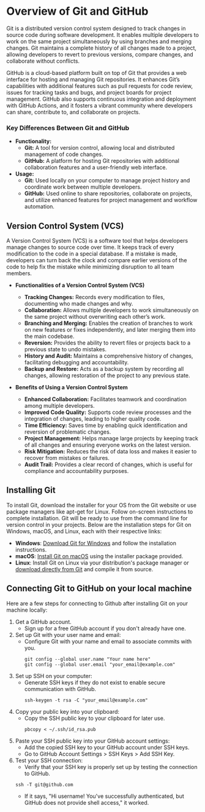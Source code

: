 # __Overview of Git and GitHub__
Git is a distributed version control system designed to track changes in source code during software development. It enables multiple developers to work on the same project simultaneously by using branches and merging changes. Git maintains a complete history of all changes made to a project, allowing developers to revert to previous versions, compare changes, and collaborate without conflicts.

GitHub is a cloud-based platform built on top of Git that provides a web interface for hosting and managing Git repositories. It enhances Git’s capabilities with additional features such as pull requests for code review, issues for tracking tasks and bugs, and project boards for project management. GitHub also supports continuous integration and deployment with GitHub Actions, and it fosters a vibrant community where developers can share, contribute to, and collaborate on projects.

### Key Differences Between Git and GitHub
* __Functionality:__
    * __Git:__ A tool for version control, allowing local and distributed management of code changes.
    * __GitHub:__ A platform for hosting Git repositories with additional collaboration features and a user-friendly web interface.
* __Usage:__
    * __Git:__ Used locally on your computer to manage project history and coordinate work between multiple developers.
    * __GitHub:__ Used online to share repositories, collaborate on projects, and utilize enhanced features for project management and workflow automation.

## __Version Control System (VCS)__
A Version Control System (VCS) is a software tool that helps developers manage changes to source code over time. It keeps track of every modification to the code in a special database. If a mistake is made, developers can turn back the clock and compare earlier versions of the code to help fix the mistake while minimizing disruption to all team members. 

* __Functionalities of a Version Control System (VCS)__
    - __Tracking Changes:__ Records every modification to files, documenting who made changes and why.
    - __Collaboration:__ Allows multiple developers to work simultaneously on the same project without overwriting each other’s work.
    - __Branching and Merging:__ Enables the creation of branches to work on new features or fixes independently, and later merging them into the main codebase.
    - __Reversion:__ Provides the ability to revert files or projects back to a previous state to undo mistakes.
    - __History and Audit:__ Maintains a comprehensive history of changes, facilitating debugging and accountability.
    - __Backup and Restore:__ Acts as a backup system by recording all changes, allowing restoration of the project to any previous state.

 * __Benefits of Using a Version Control System__
    * __Enhanced Collaboration:__ Facilitates teamwork and coordination among multiple developers.
    * __Improved Code Quality:__ Supports code review processes and the integration of changes, leading to higher quality code.
    * __Time Efficiency:__ Saves time by enabling quick identification and reversion of problematic changes.
    * __Project Management:__ Helps manage large projects by keeping track of all changes and ensuring everyone works on the latest version.
    * __Risk Mitigation:__ Reduces the risk of data loss and makes it easier to recover from mistakes or failures.
    * __Audit Trail:__ Provides a clear record of changes, which is useful for compliance and accountability purposes.

 ## Installing Git
 To install Git, download the installer for your OS from the Git website or use package managers like apt-get for Linux. Follow on-screen instructions to complete installation. Git will be ready to use from the command line for version control in your projects. Below are the installation steps for Git on Windows, macOS, and Linux, each with their respective links:
   * __Windows__: [Download Git for Windows](https://git-scm.com/download/win) and follow the installation instructions.
   * __macOS__: [Install Git on macOS](https://git-scm.com/download/mac) using the installer package provided.
   * __Linux__: Install Git on Linux via your distribution's package manager or [download directly from Git](https://git-scm.com/download/linux) and compile it from source.

 ## Connecting Git to GitHub on your local machine
Here are a few steps for connecting to Github after installing Git on your machine locally:
1. Get a GitHub account.
    * Sign up for a free GitHub account if you don't already have one.
2. Set up Git with your user name and email:
    * Configure Git with your name and email to associate commits with you.
        ````
        git config --global user.name "Your name here"
        git config --global user.email "your_email@example.com"
        ````
3. Set up SSH on your computer:
    * Generate SSH keys if they do not exist to enable secure communication with GitHub.
        ````
        ssh-keygen -t rsa -C "your_email@example.com"
        ````
4. Copy your public key into your clipboard:
    * Copy the SSH public key to your clipboard for later use.
        ````
        pbcopy < ~/.ssh/id_rsa.pub
        ````
5. Paste your SSH public key into your GitHub account settings:
    * Add the copied SSH key to your GitHub account under SSH keys.
    * Go to GitHub Account Settings > SSH Keys > Add SSH Key.
6. Test your SSH connection:
    * Verify that your SSH key is properly set up by testing the connection to GitHub.
    ````
    ssh -T git@github.com
    ````
    * If it says, "Hi username! You've successfully authenticated, but GitHub does not provide shell access," it worked.


